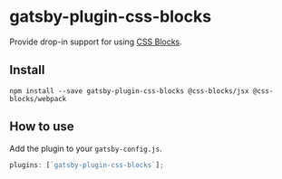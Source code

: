 # gatsby-plugin-css-blocks

Provide drop-in support for using [CSS Blocks](https://css-blocks.com).

## Install

`npm install --save gatsby-plugin-css-blocks @css-blocks/jsx @css-blocks/webpack`

## How to use

Add the plugin to your `gatsby-config.js`.

```javascript
plugins: [`gatsby-plugin-css-blocks`];
```
